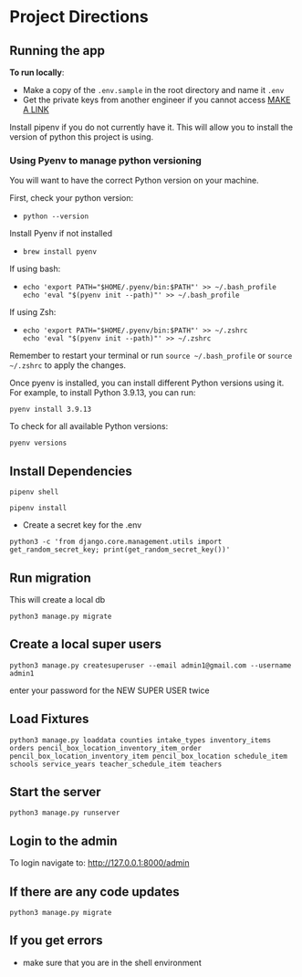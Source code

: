 # Project Directions

## Running the app

**To run locally**:

- Make a copy of the `.env.sample` in the root directory and name it `.env`
- Get the private keys from another engineer if you cannot access [MAKE A LINK]()

Install pipenv if you do not currently have it. This will allow you to install the version of python this project is using.

### Using Pyenv to manage python versioning

You will want to have the correct Python version on your machine.

First, check your python version:

- ```shell
  python --version
  ```

Install Pyenv if not installed

- ```shell
  brew install pyenv
  ```

If using bash:

- ```shell
  echo 'export PATH="$HOME/.pyenv/bin:$PATH"' >> ~/.bash_profile
  echo 'eval "$(pyenv init --path)"' >> ~/.bash_profile
  ```

If using Zsh:

- ```shell
  echo 'export PATH="$HOME/.pyenv/bin:$PATH"' >> ~/.zshrc
  echo 'eval "$(pyenv init --path)"' >> ~/.zshrc
  ```

Remember to restart your terminal or run `source ~/.bash_profile` or `source ~/.zshrc` to apply the changes.

Once pyenv is installed, you can install different Python versions using it. For example, to install Python 3.9.13, you can run:

```shell
pyenv install 3.9.13
```

To check for all available Python versions:

```shell
pyenv versions
```

## Install Dependencies

```shell
pipenv shell
```

```shell
pipenv install
```

- Create a secret key for the .env

```shell
python3 -c 'from django.core.management.utils import get_random_secret_key; print(get_random_secret_key())'
```

## Run migration

This will create a local db

```shell
python3 manage.py migrate
```

## Create a local super users

```shell
python3 manage.py createsuperuser --email admin1@gmail.com --username admin1
```

enter your password for the NEW SUPER USER twice

## Load Fixtures

```shell
python3 manage.py loaddata counties intake_types inventory_items orders pencil_box_location_inventory_item_order pencil_box_location_inventory_item pencil_box_location schedule_item schools service_years teacher_schedule_item teachers
```

## Start the server

```shell
python3 manage.py runserver
```

## Login to the admin

To login navigate to: <http://127.0.0.1:8000/admin>

## If there are any code updates

```shell
python3 manage.py migrate
```

## If you get errors

- make sure that you are in the shell environment
